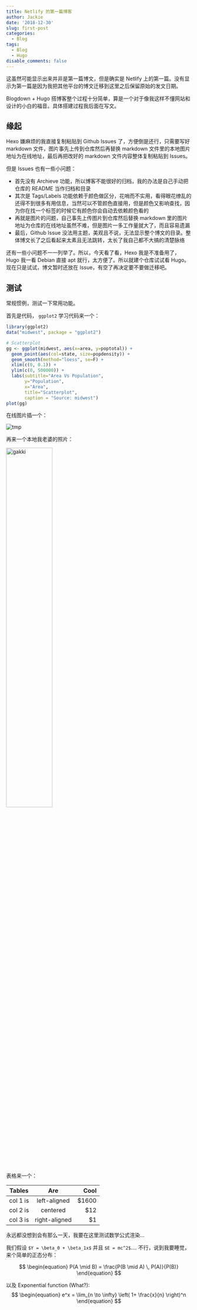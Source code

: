 ```yaml
---
title: Netlify 的第一篇博客
author: Jackie
date: '2018-12-30'
slug: first-post
categories:
  - Blog
tags:
  - Blog
  - Hugo
disable_comments: false
---
```


这虽然可能显示出来并非是第一篇博文，但是确实是 Netlify 上的第一篇。没有显示为第一篇是因为我把其他平台的博文迁移到这里之后保留原始的发文日期。

Blogdown + Hugo 搭博客整个过程十分简单，算是一个对于像我这样不懂网站和设计的小白的福音。具体搭建过程我后面在写文。

## 缘起

Hexo 嫌麻烦的我直接复制粘贴到 Github Issues 了，方便倒是还行，只需要写好 markdown 文件，图片事先上传到仓库然后再替换 markdown 文件里的本地图片地址为在线地址，最后再把改好的 markdown 文件内容整体复制粘贴到 Issues。

但是 Issues 也有一些小问题：

- 首先没有 Archieve 功能，所以博客不能很好的归档，我的办法是自己手动把仓库的 README 当作归档和目录
- 其次是 Tags/Labels  功能依赖于颜色做区分，花哨而不实用，看得眼花缭乱的还得不到很多有用信息，当然可以不管颜色直接用，但是颜色又影响查找，因为你在找一个标签的时候它有颜色你会自动去依赖颜色看的
- 再就是图片的问题，自己事先上传图片到仓库然后替换 markdown 里的图片地址为仓库的在线地址虽然不难，但是图片一多工作量就大了，而且容易遗漏
- 最后，Github Issue 没法用主题，美观且不说，无法显示整个博文的目录。整体博文长了之后看起来太素且无法跳转，太长了我自己都不大搞的清楚脉络

还有一些小问题不一一列举了。所以，今天看了看，Hexo 我是不准备用了，Hugo 我一看 Debian 直接 apt 就行，太方便了。所以就建个仓库试试看 Hugo。现在只是试试，博文暂时还放在 Issue，有空了再决定要不要做迁移吧。

## 测试

常规惯例，测试一下常用功能。

首先是代码， `ggplot2` 学习代码来一个：

```r
library(ggplot2)
data("midwest", package = "ggplot2")

# Scatterplot
gg <- ggplot(midwest, aes(x=area, y=poptotal)) + 
  geom_point(aes(col=state, size=popdensity)) + 
  geom_smooth(method="loess", se=F) + 
  xlim(c(0, 0.1)) + 
  ylim(c(0, 500000)) + 
  labs(subtitle="Area Vs Population", 
       y="Population", 
       x="Area", 
       title="Scatterplot", 
       caption = "Source: midwest")
plot(gg)
```

在线图片插一个：

![tmp](https://i.imgur.com/Hc4gij4.jpg)

再来一个本地我老婆的照片：

<img src="/post/2018-12-30-first-post_files/gakki.jpeg" alt="gakki" width="50%" height="50%"/>

表格来一个：

| Tables   |      Are      |  Cool |
|----------|:-------------:|------:|
| col 1 is |  left-aligned | $1600 |
| col 2 is |    centered   |   $12 |
| col 3 is | right-aligned |    $1 |

永远都没想到会有那么一天，我要在这里测试数学公式渲染...

我们假设 `$Y = \beta_0 + \beta_1x$` 并且 `$E = mc^2$`.... 不行，说到我要睡觉，来个简单的正态分布：

$$
\begin{equation}
P(A \mid B) = \frac{P(B \mid A) \, P(A)}{P(B)} 
\end{equation}
$$

以及 Exponential function (What?):
$$
\begin{equation}
e^x = \lim_{n \to \infty} \left( 1+ \frac{x}{n} \right)^n
\end{equation}
$$
